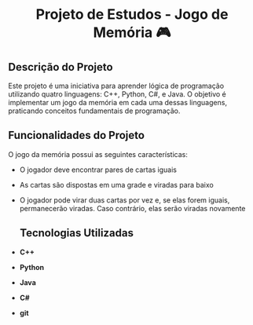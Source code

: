 <h1 align="center">Projeto de Estudos - Jogo de Memória 🎮</h1> 

## Descrição do Projeto
Este projeto é uma iniciativa para aprender lógica de programação utilizando quatro linguagens: C++, Python, C#, e Java. O objetivo é implementar um jogo da memória em cada uma dessas linguagens, praticando conceitos fundamentais de programação.
 
## Funcionalidades do Projeto
O jogo da memória possui as seguintes características:
- O jogador deve encontrar pares de cartas iguais
- As cartas são dispostas em uma grade e viradas para baixo
- O jogador pode virar duas cartas por vez e, se elas forem iguais, permanecerão viradas. Caso contrário, elas serão viradas novamente

  ## Tecnologias Utilizadas
- **C++**
- **Python**
- **Java**
- **C#**
- **git**
